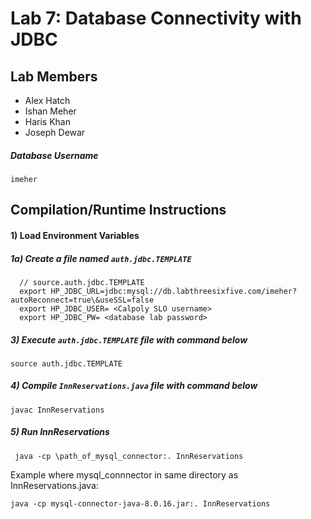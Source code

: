 # Lab 7: Database Connectivity with JDBC

## Lab Members
- Alex Hatch
- Ishan Meher
- Haris Khan
- Joseph Dewar

##### Database Username
```imeher```

## Compilation/Runtime Instructions
#### 1) Load Environment Variables

##### 1a) Create a file named ```auth.jdbc.TEMPLATE```
```
  // source.auth.jdbc.TEMPLATE
  export HP_JDBC_URL=jdbc:mysql://db.labthreesixfive.com/imeher?autoReconnect=true\&useSSL=false
  export HP_JDBC_USER= <Calpoly SLO username>
  export HP_JDBC_PW= <database lab password>
```
##### 3) Execute ```auth.jdbc.TEMPLATE``` file with command below

```source auth.jdbc.TEMPLATE```
##### 4) Compile ```InnReservations.java``` file with command below
```javac InnReservations```
##### 5) Run InnReservations
``` java -cp \path_of_mysql_connector:. InnReservations```

Example where mysql_connnector in same directory as InnReservations.java:

```java -cp mysql-connector-java-8.0.16.jar:. InnReservations```
